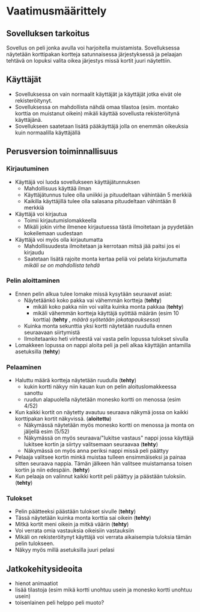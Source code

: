 # Vaatimusmäärittely #
## Sovelluksen tarkoitus ##
Sovellus on peli jonka avulla voi harjoitella muistamista. Sovelluksessa näytetään korttipakan kortteja satunnaisessa järjestyksessä ja pelaajan tehtävä on lopuksi valita oikea järjestys missä kortit juuri näytettiin. 
## Käyttäjät ##
* Sovelluksessa on vain normaalit käyttäjät ja käyttäjät jotka eivät ole rekisteröitynyt.
* Sovelluksessa on mahdollista nähdä omaa tilastoa (esim. montako korttia on muistanut oikein) mikäli käyttää sovellusta rekisteröitynä käyttäjänä. 
* Sovellukseen saatetaan lisätä pääkäyttäjä jolla on enemmän oikeuksia kuin normaalilla käyttäjällä

## Perusversion toiminnallisuus ##
### Kirjautuminen ###
* Käyttäjä voi luoda sovellukseen käyttäjätunnuksen 
    * Mahdollisuus käyttää ilman 
    * Käyttäjätunnus tulee olla uniikki ja pituudeltaan vähintään 5 merkkiä
    * Kaikilla käyttäjillä tulee olla salasana pituudeltaan vähintään 8 merkkiä
* Käyttäjä voi kirjautua
    * Toimii kirjautumislomakkeella
    * Mikäli jokin virhe ilmenee kirjautuessa tästä ilmoitetaan ja pyydetään kokeilemaan uudestaan
* Käyttäjä voi myös olla kirjautumatta
    * Mahdollisuudesta ilmoitetaan ja kerrotaan mitsä jää paitsi jos ei kirjaudu
    * Saatetaan lisätä rajoite monta kertaa peliä voi pelata kirjautumatta *mikäli se on mahdollista tehdä*
### Pelin aloittaminen ###
* Ennen pelin alkua tulee lomake missä kysytään seuraavat asiat:
    * Näytetäänkö koko pakka vai vähemmän kortteja (**tehty**)
        * mikäli koko pakka niin voi valita kuinka monta pakkaa (**tehty**)
        * mikäli vähemmän kortteja käyttäjä syöttää määrän (esim 10 korttia) (**tehty** , *määrä syötetään jokatapauksessa*)
    * Kuinka monta sekunttia yksi kortti näytetään ruudulla ennen seuraavaan siirtymistä 
    * Ilmoitetaanko heti virheestä vai vasta pelin lopussa tulokset sivulla
* Lomakkeen lopussa on nappi aloita peli ja peli alkaa käyttäjän antamilla asetuksilla (**tehty**)
### Pelaaminen ###
* Haluttu määrä kortteja näytetään ruudulla (**tehty**)
    * kukin kortti näkyy niin kauan kun on pelin aloituslomakkeessa sanottu
    * ruudun alapuolella näytetään monesko kortti on menossa (esim 4/52)
* Kun kaikki kortit on näytetty avautuu seuraava näkymä jossa on kaikki korttipakan kortit näkyvissä. (**aloitettu**)
    * Näkymässä näytetään myös monesko kortti on menossa ja monta on jäljellä esim (5/52)
    * Näkymässä on myös seuraava/"lukitse vastaus" nappi jossa käyttäjä lukitsee kortin ja siirtyy valitsemaan seuraavaa (**tehty**)
    * Näkymässä on myös anna periksi nappi missä peli päättyy
* Pelaaja valitsee kortin minkä muistaa tulleen ensimmäiseksi ja painaa sitten seuraava nappia. Tämän jälkeen hän valitsee muistamansa toisen kortin ja niin edespäin. (**tehty**)
* Kun pelaaja on valinnut kaikki kortit peli päättyy ja päästään tuloksiin. (**tehty**)
### Tulokset ###
* Pelin päätteeksi päästään tulokset sivulle (**tehty**)
* Tässä näytetään kuinka monta korttia sai oikein (**tehty**)
* Mitkä kortit meni oikein ja mitkä väärin (**tehty**)
* Voi verrata omia vastauksia oikeisiin vastauksiin
* Mikäli on rekisteröitynyt käyttäjä voi verrata aikaisempia tuloksia tämän pelin tulokseen. 
* Näkyy myös millä asetuksilla juuri pelasi 

## Jatkokehitysideoita ##
* hienot animaatiot
* lisää tilastoja (esim mikä kortti unohtuu usein ja monesko kortti unohtuu usein)
* toisenlainen peli helppo peli muoto? 
